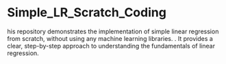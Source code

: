 # Simple_LR_Scratch_Coding
his repository demonstrates the implementation of simple linear regression from scratch, without using any machine learning libraries. . It provides a clear, step-by-step approach to understanding the fundamentals of linear regression.
